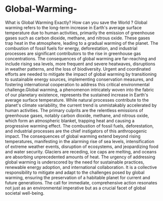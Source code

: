 # Global-Warming-
What is Global Warming Exactly?
How can you save the World ?
Global warming refers to the long-term increase in Earth's average surface temperature due to human activities, primarily the emission of greenhouse gases such as carbon dioxide, methane, and nitrous oxide. These gases trap heat in the atmosphere, leading to a gradual warming of the planet. The combustion of fossil fuels for energy, deforestation, and industrial processes are significant contributors to the rise in greenhouse gas concentrations. The consequences of global warming are far-reaching and include rising sea levels, more frequent and severe heatwaves, disruptions in weather patterns, and the loss of biodiversity. Urgent and coordinated efforts are needed to mitigate the impact of global warming by transitioning to sustainable energy sources, implementing conservation measures, and fostering international cooperation to address this critical environmental challenge.Global warming, a phenomenon intricately woven into the fabric of our planetary existence, represents the sustained increase in Earth's average surface temperature. While natural processes contribute to the planet's climate variability, the current trend is unmistakably accelerated by human activities. The primary culprits are the relentless emissions of greenhouse gases, notably carbon dioxide, methane, and nitrous oxide, which form an atmospheric blanket, trapping heat and causing a progressive warming effect. The combustion of fossil fuels, deforestation, and industrial processes are the chief instigators of this anthropogenic impact. The consequences of global warming extend beyond rising temperatures, manifesting in the alarming rise of sea levels, intensification of extreme weather events, disruption of ecosystems, and jeopardizing food and water security. Glaciers are receding, ice caps are melting, and oceans are absorbing unprecedented amounts of heat. The urgency of addressing global warming is underscored by the need for sustainable practices, renewable energy adoption, and international collaboration. It is a collective responsibility to mitigate and adapt to the challenges posed by global warming, ensuring the preservation of a habitable planet for current and future generations. The call for immediate, comprehensive action resonates not just as an environmental imperative but as a crucial facet of global societal well-being.











